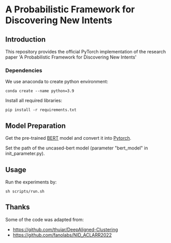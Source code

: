 # A Probabilistic Framework for Discovering New Intents

## Introduction
This repository provides the official PyTorch implementation of the research paper 'A Probabilistic Framework for Discovering New Intents'
### Dependencies 

We use anaconda to create python environment:
```
conda create --name python=3.9
```
Install all required libraries:
```
pip install -r requirements.txt
```

## Model Preparation
Get the pre-trained [BERT](https://storage.googleapis.com/bert_models/2018_10_18/uncased_L-12_H-768_A-12.zip) model and convert it into [Pytorch](https://huggingface.co/transformers/converting_tensorflow_models.html). 

Set the path of the uncased-bert model (parameter "bert_model" in init_parameter.py).

## Usage

Run the experiments by: 
```
sh scripts/run.sh
```





## Thanks
Some of the code was adapted from:
* https://github.com/thuiar/DeepAligned-Clustering
* https://github.com/fanolabs/NID_ACLARR2022


